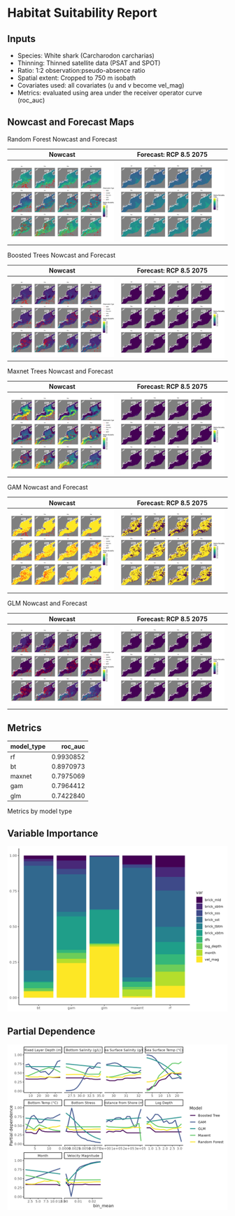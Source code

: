 Habitat Suitability Report
================

## Inputs

- Species: White shark (Carcharodon carcharias)
- Thinning: Thinned satellite data (PSAT and SPOT)
- Ratio: 1:2 observation:pseudo-absence ratio
- Spatial extent: Cropped to 750 m isobath
- Covariates used: all covariates (u and v become vel_mag)
- Metrics: evaluated using area under the receiver operator curve
  (roc_auc)

## Nowcast and Forecast Maps

Random Forest Nowcast and Forecast

| Nowcast | Forecast: RCP 8.5 2075 |
|:--:|:--:|
| ![](../../../../tidy_reports/versions/c21/100310/c21.100310.01_12_rf_compiled_casts.png) | ![](../../../../tidy_reports/versions/c21/100314/c21.100314.01_12_rf_compiled_casts.png) |

Boosted Trees Nowcast and Forecast

| Nowcast | Forecast: RCP 8.5 2075 |
|:--:|:--:|
| ![](../../../../tidy_reports/versions/c21/100310/c21.100310.01_12_bt_compiled_casts.png) | ![](../../../../tidy_reports/versions/c21/100314/c21.100314.01_12_bt_compiled_casts.png) |

Maxnet Trees Nowcast and Forecast

| Nowcast | Forecast: RCP 8.5 2075 |
|:--:|:--:|
| ![](../../../../tidy_reports/versions/c21/100310/c21.100310.01_12_maxent_compiled_casts.png) | ![](../../../../tidy_reports/versions/c21/100314/c21.100314.01_12_maxent_compiled_casts.png) |

GAM Nowcast and Forecast

| Nowcast | Forecast: RCP 8.5 2075 |
|:--:|:--:|
| ![](../../../../tidy_reports/versions/c21/100310/c21.100310.01_12_gam_compiled_casts.png) | ![](../../../../tidy_reports/versions/c21/100314/c21.100314.01_12_gam_compiled_casts.png) |

GLM Nowcast and Forecast

| Nowcast | Forecast: RCP 8.5 2075 |
|:--:|:--:|
| ![](../../../../tidy_reports/versions/c21/100310/c21.100310.01_12_glm_compiled_casts.png) | ![](../../../../tidy_reports/versions/c21/100314/c21.100314.01_12_glm_compiled_casts.png) |

## Metrics

| model_type |   roc_auc |
|:-----------|----------:|
| rf         | 0.9930852 |
| bt         | 0.8970973 |
| maxnet     | 0.7975069 |
| gam        | 0.7964412 |
| glm        | 0.7422840 |

Metrics by model type

## Variable Importance

![](m21.10031_tidy_compiled_files/figure-gfm/variable_importance-1.png)

## Partial Dependence

![](m21.10031_tidy_compiled_files/figure-gfm/partial_dependence-1.png)
